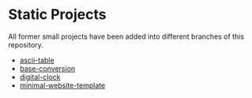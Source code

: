 # Static Projects

All former small projects have been added into different branches of this repository.

  - [ ascii-table ]( https://github.com/d3v-anaxa/static-projects/tree/ascii-table )
  - [ base-conversion ]( https://github.com/d3v-anaxa/static-projects/tree/base-conversion )
  - [ digital-clock ]( https://github.com/d3v-anaxa/static-projects/tree/digital-clock )
  - [ minimal-website-template ]( https://github.com/d3v-anaxa/static-projects/tree/minWeb-template )
